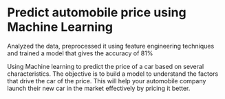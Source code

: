 # Predict automobile price using Machine Learning<br/>

Analyzed the data, preprocessed it using feature engineering techniques and trained a model that gives the accuracy of 81% </br>

Using Machine learning to predict the price of a car based on several characteristics. The objective is to
build a model to understand the factors that drive the car of the price. This will help your automobile
company launch their new car in the market effectively by pricing it better.
